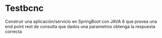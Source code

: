# Testbcnc
Construir una aplicación/servicio en SpringBoot con JAVA 8 que provea una end point rest de consulta que dados una parametros obtenga la respuesta correcta
